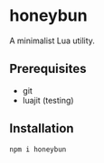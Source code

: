 # honeybun
A minimalist Lua utility.

## Prerequisites
- git
- luajit (testing)

## Installation
```bash
npm i honeybun
```